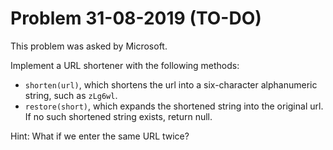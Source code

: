 # Problem 31-08-2019 (TO-DO)

This problem was asked by Microsoft.

Implement a URL shortener with the following methods:

* ```shorten(url)```, which shortens the url into a six-character alphanumeric string, such as ```zLg6wl```.
* ```restore(short)```, which expands the shortened string into the original url. If no such shortened string exists, return null.

Hint: What if we enter the same URL twice?
